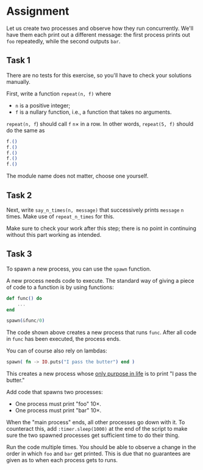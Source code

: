 # Assignment

Let us create two processes and observe how they run concurrently.
We'll have them each print out a different message: the first
process prints out `foo` repeatedly, while the second outputs `bar`.

## Task 1

There are no tests for this exercise, so you'll have to check
your solutions manually.

First, write a function `repeat(n, f)` where

* `n` is a positive integer;
* `f` is a nullary function, i.e., a function that takes no arguments.

`repeat(n, f`) should call `f` `n`&times; in a row. In other words, `repeat(5, f)` should
do the same as

```elixir
f.()
f.()
f.()
f.()
f.()
```

The module name does not matter, choose one yourself.

## Task 2

Next, write `say_n_times(n, message)` that successively prints `message` `n` times.
Make use of `repeat_n_times` for this.

Make sure to check your work after this step; there is no point in continuing
without this part working as intended.

## Task 3

To spawn a new process, you can use the `spawn` function.

A new process needs code to execute. The standard way of giving
a piece of code to a function is by using functions:

```elixir
def func() do
    ...
end

spawn(&func/0)
```

The code shown above creates a new process that runs `func`.
After all code in `func` has been executed, the process ends.

You can of course also rely on lambdas:

```elixir
spawn( fn -> IO.puts("I pass the butter") end )
```

This creates a new process whose [only purpose in life](https://youtu.be/X7HmltUWXgs?t=53) is to print "I pass the butter."

Add code that spawns two processes:

* One process must print "foo" 10&times;.
* One process must print "bar" 10&times;.

When the "main process" ends, all other processes go down with it. To counteract this,
add `:timer.sleep(1000)` at the end of the script to make sure the two spawned processes get sufficient time
to do their thing.

Run the code multiple times. You should be able to observe a change in the order in which `foo` and `bar` get printed.
This is due that no guarantees are given as to when each process gets to runs.
